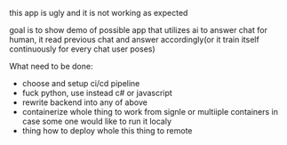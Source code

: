 this app is ugly and it is not working as expected

goal is to show demo of possible app that utilizes ai to answer chat for human, it read 
previous chat and answer accordingly(or it train itself continuously for every chat user poses)

What need to be done:
 - choose and setup ci/cd pipeline
 - fuck python, use instead c# or javascript
 - rewrite backend into any of above
 - containerize whole thing to work from signle or multiiple containers in case some one would like to run it localy
 - thing how to deploy whole this thing to remote

